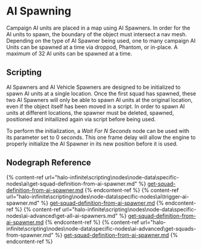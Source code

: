 # AI Spawning

Campaign AI units are placed in a map using AI Spawners. In order for the AI units to spawn, the boundary of the object must intersect a nav mesh. 
Depending on the type of AI Spawner being used, one to many campaign AI Units can be spawned at a time via droppod, Phantom, or in-place. A
maximum of 32 AI units can be spawned at a time.

## Scripting

AI Spawners and AI Vehicle Spawners are designed to be initialized to spawn AI units at a single location. Once the first squad has spawned,
these two AI Spawners will only be able to spawn AI units at the original location, even if the object itself has been moved in a script. In
order to spawn AI units at different locations, the spawner must be deleted, spawned, positioned and initailized again via script before
being used.

To perform the initialization, a _Wait For N Seconds_ node can be used with its parameter set to 0 seconds. This one frame delay will allow the
engine to properly initialize the AI Spawner in its new position before it is used.

## Nodegraph Reference

{% content-ref url="halo-infinite\scripting\nodes\node-data\specific-nodes\ai\get-squad-definition-from-ai-spawner.md" %}
[get-squad-definition-from-ai-spawner.md](halo-infinite\scripting\nodes\node-data\specific-nodes\ai\get-squad-definition-from-ai-spawner.md)
{% endcontent-ref %}
{% content-ref url="halo-infinite\scripting\nodes\node-data\specific-nodes\ai\trigger-ai-spawner.md" %}
[get-squad-definition-from-ai-spawner.md](halo-infinite\scripting\nodes\node-data\specific-nodes\ai\trigger-ai-spawner.md)
{% endcontent-ref %}
{% content-ref url="halo-infinite\scripting\nodes\node-data\specific-nodes\ai-advanced\get-all-ai-spawners.md" %}
[get-squad-definition-from-ai-spawner.md](halo-infinite\scripting\nodes\node-data\specific-nodes\ai-advanced\get-all-ai-spawners.md)
{% endcontent-ref %}
{% content-ref url="halo-infinite\scripting\nodes\node-data\specific-nodes\ai-advanced\get-squads-from-spawner.md" %}
[get-squad-definition-from-ai-spawner.md](halo-infinite\scripting\nodes\node-data\specific-nodes\ai-advanced\get-squads-from-spawner.md)
{% endcontent-ref %}
